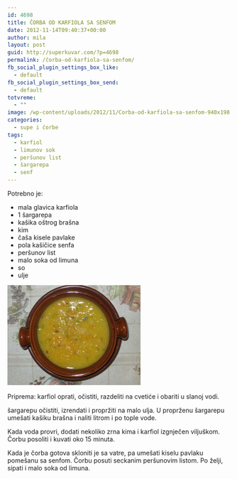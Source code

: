 ```yaml
---
id: 4698
title: ČORBA OD KARFIOLA SA SENFOM
date: 2012-11-14T09:40:37+00:00
author: mila
layout: post
guid: http://superkuvar.com/?p=4698
permalink: /čorba-od-karfiola-sa-senfom/
fb_social_plugin_settings_box_like:
  - default
fb_social_plugin_settings_box_send:
  - default
totvreme:
  - ""
image: /wp-content/uploads/2012/11/Corba-od-karfiola-sa-senfom-940x198.jpg
categories:
  - supe i čorbe
tags:
  - karfiol
  - limunov sok
  - peršunov list
  - šargarepa
  - senf
---
```

Potrebno je:

  * mala glavica karfiola
  * 1 šargarepa
  * kašika oštrog brašna
  * kim
  * čaša kisele pavlake
  * pola kašičice senfa
  * peršunov list
  * malo soka od limuna
  * so
  * ulje

<img class="alignnone size-medium wp-image-4699" title="Corba od karfiola sa senfom" src="/wp-content/uploads/2012/11/Corba-od-karfiola-sa-senfom-300x225.jpg" alt="" width="300" height="225" /> 

Priprema: karfiol oprati, očistiti, razdeliti na cvetiće i obariti u slanoj vodi.

šargarepu očistiti, izrendati i propržiti na malo ulja. U proprženu šargarepu umešati kašiku brašna i naliti litrom i po tople vode.

Kada voda provri, dodati nekoliko zrna kima i karfiol izgnječen viljuškom. Čorbu posoliti i kuvati oko 15 minuta.

Kada je čorba gotova skloniti je sa vatre, pa umešati kiselu pavlaku pomešanu sa senfom. Čorbu posuti seckanim peršunovim listom. Po želji, sipati i malo soka od limuna.